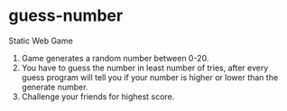 # guess-number
Static Web Game
1. Game generates a random number between 0-20.
2. You have to guess the number in least number of tries, after every guess program will tell you if your number is higher or lower than the generate number.
3. Challenge your friends for highest score.
